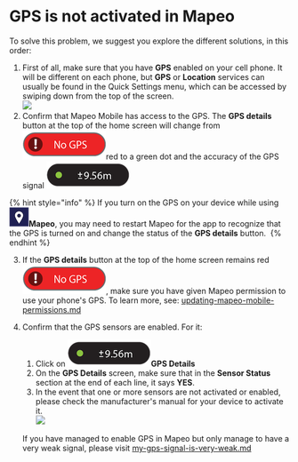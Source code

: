 # GPS is not activated in Mapeo

To solve this problem, we suggest you explore the different solutions, in this order:&#x20;

1. First of all, make sure that you have **GPS** enabled on your cell phone. It will be different on each phone, but **GPS** or **Location** services can usually be found in the Quick Settings menu, which can be accessed by swiping down from the top of the screen. ​​\
   ![](../../../.gitbook/assets/Android\_activate\_GPS\_on\_device.jpg)
2. Confirm that Mapeo Mobile has access to the GPS. The **GPS details** button at the top of the home screen will change from <img src="../../../.gitbook/assets/GPS_details_activated (1).png" alt="" data-size="line">red to a green dot and the accuracy of the GPS signal <img src="../../../.gitbook/assets/GPS_details_activated.png" alt="" data-size="line">&#x20;

{% hint style="info" %}
If you turn on the GPS on your device while using <img src="../../../.gitbook/assets/Mm-icon.png" alt="" data-size="line">**Mapeo**, you may need to restart Mapeo for the app to recognize that the GPS is turned on and change the status of the **GPS details** button. ​&#x20;
{% endhint %}

3. If the **GPS details** button at the top of the home screen remains red <img src="../../../.gitbook/assets/GPS_details_activated (1).png" alt="" data-size="line">, make sure you have given Mapeo permission to use your phone's GPS. To learn more, see: [updating-mapeo-mobile-permissions.md](../updating-mapeo-mobile-permissions.md "mention")​&#x20;
4.  Confirm that the GPS sensors are enabled. For it:&#x20;

    1. Click on <img src="../../../.gitbook/assets/GPS_details_activated.png" alt="" data-size="line">**GPS Details**&#x20;
    2. On the **GPS Details** screen, make sure that in the **Sensor Status** section at the end of each line, it says **YES**.&#x20;
    3. In the event that one or more sensors are not activated or enabled, please check the manufacturer's manual for your device to activate it. ​​ \
       ![](../../../.gitbook/assets/GPS\_details\_screen.jpg)

    If you have managed to enable GPS in Mapeo but only manage to have a very weak signal, please visit [my-gps-signal-is-very-weak.md](my-gps-signal-is-very-weak.md "mention")&#x20;
